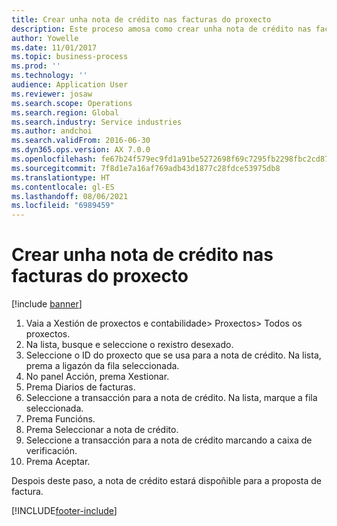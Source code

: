 ```yaml
---
title: Crear unha nota de crédito nas facturas do proxecto
description: Este proceso amosa como crear unha nota de crédito nas facturas do proxecto que se publicaron.
author: Yowelle
ms.date: 11/01/2017
ms.topic: business-process
ms.prod: ''
ms.technology: ''
audience: Application User
ms.reviewer: josaw
ms.search.scope: Operations
ms.search.region: Global
ms.search.industry: Service industries
ms.author: andchoi
ms.search.validFrom: 2016-06-30
ms.dyn365.ops.version: AX 7.0.0
ms.openlocfilehash: fe67b24f579ec9fd1a91be5272698f69c7295fb2298fbc2cd872f24a5858ce99
ms.sourcegitcommit: 7f8d1e7a16af769adb43d1877c28fdce53975db8
ms.translationtype: HT
ms.contentlocale: gl-ES
ms.lasthandoff: 08/06/2021
ms.locfileid: "6989459"
---
```

# <a name="create-a-credit-note-on-project-invoices"></a>Crear unha nota de crédito nas facturas do proxecto

[!include [banner](../../includes/banner.md)]

1. Vaia a Xestión de proxectos e contabilidade> Proxectos> Todos os proxectos. 
2. Na lista, busque e seleccione o rexistro desexado. 
3. Seleccione o ID do proxecto que se usa para a nota de crédito. Na lista, prema a ligazón da fila seleccionada. 
4. No panel Acción, prema Xestionar. 
5. Prema Diarios de facturas. 
6. Seleccione a transacción para a nota de crédito. Na lista, marque a fila seleccionada. 
7. Prema Funcións. 
8. Prema Seleccionar a nota de crédito. 
9. Seleccione a transacción para a nota de crédito marcando a caixa de verificación.
10. Prema Aceptar. 

Despois deste paso, a nota de crédito estará dispoñible para a proposta de factura.


[!INCLUDE[footer-include](../../includes/footer-banner.md)]